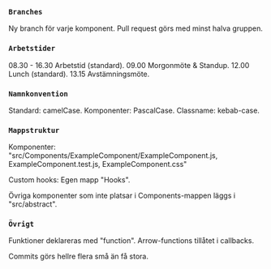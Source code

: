 ### `Branches`

Ny branch för varje komponent.
Pull request görs med minst halva gruppen.

### `Arbetstider`

08.30 - 16.30 Arbetstid (standard).
09.00 Morgonmöte & Standup.
12.00 Lunch (standard).
13.15 Avstämningsmöte.

### `Namnkonvention`

Standard: camelCase.
Komponenter: PascalCase.
Classname: kebab-case.

### `Mappstruktur`

Komponenter: "src/Components/ExampleComponent/ExampleComponent.js, ExampleComponent.test.js, ExampleComponent.css"

Custom hooks: Egen mapp "Hooks".

Övriga komponenter som inte platsar i Components-mappen läggs i "src/abstract".

### `Övrigt`

Funktioner deklareras med "function".
Arrow-functions tillåtet i callbacks.

Commits görs hellre flera små än få stora.
